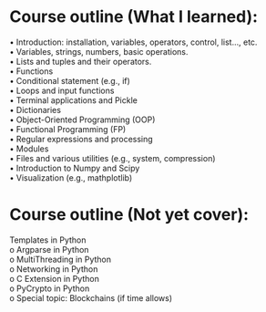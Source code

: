 # Course outline (What I learned):
• Introduction: installation, variables, operators, control, list..., etc. <br/>
• Variables, strings, numbers, basic operations. <br/>
• Lists and tuples and their operators. <br/>
• Functions <br/>
• Conditional statement (e.g., if) <br/>
• Loops and input functions <br/>
• Terminal applications and Pickle <br/>
• Dictionaries <br/>
• Object-Oriented Programming (OOP) <br/>
• Functional Programming (FP) <br/>
• Regular expressions and processing <br/>
• Modules <br/>
• Files and various utilities (e.g., system, compression) <br/>
• Introduction to Numpy and Scipy <br/>
• Visualization (e.g., mathplotlib) <br/>

# Course outline (Not yet cover):
Templates in Python<br/>
o Argparse in Python<br/>
o MultiThreading in Python<br/>
o Networking in Python<br/>
o C Extension in Python<br/>
o PyCrypto in Python<br/>
o Special topic: Blockchains (if time allows)<br/>
